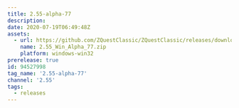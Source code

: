 ```yaml
---
title: 2.55-alpha-77
description: 
date: 2020-07-19T06:49:48Z
assets: 
  - url: https://github.com/ZQuestClassic/ZQuestClassic/releases/download/2.55-alpha-77/2.55_Win_Alpha_77.zip
    name: 2.55_Win_Alpha_77.zip
    platform: windows-win32
prerelease: true
id: 94527998
tag_name: '2.55-alpha-77'
channel: '2.55'
tags:
  - releases
---
```



